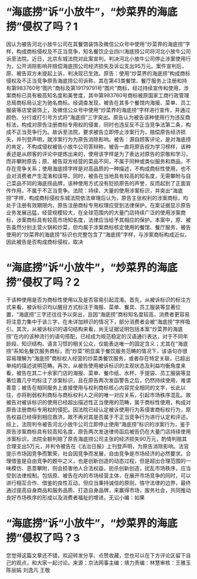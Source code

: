 # “海底捞”诉“小放牛”，“炒菜界的海底捞”侵权了吗？1

因认为被告河北小放牛公司在其餐馆装饰及微信公众号中使用“炒菜界的海底捞”字样，构成商标侵权及不正当竞争，知名餐饮企业四川海底捞公司将河北小放牛公司诉至法院。近日，北京东城法院对此案宣判，判决河北小放牛公司停止涉案使用行为，公开消除影响并赔偿海底捞公司经济损失及诉讼支出95万元。案件宣判后，原、被告双方未提起上诉，判决现已生效。原告：使用“炒菜界的海底捞”构成商标侵权及不正当竞争原告海底捞公司诉称，其在第43类餐馆、餐厅服务上注册和持有第983760号“图片”商标及第19179791号“图片”商标，经过持续宣传和使用，涉案商标已具有极高知名度和美誉度，其中第983760号商标被原国家工商行政管理总局商标局认定为驰名商标。经调查发现，被告在其多个餐馆内海报、菜单、员工服装等店堂装饰上，及微信公众号中使用“炒菜界的海底捞”字样进行宣传，并通过颜色、分行或打引号方式将“海底捞”三字突出。原告认为被告该种使用行为违反商标法，构成对原告注册商标专用权的侵害，同时也违反反不正当竞争法第二条，构成不正当竞争行为。故诉至法院，要求被告立即停止涉案行为，赔偿原告经济损失，并刊登声明，就涉案行为为原告消除影响。被告：源自顾客评论，是对海底捞的肯定，不构成侵权被告小放牛公司答辩称，被告一直将原告视为学习榜样，该种表述是从顾客的评论中提炼出来的，使用该字样是为了表达对原告的崇敬和学习，而非攀附原告；原、被告双方经营的菜品不同，不属于同种或类似服务和商品，不存在竞争关系；使用海底捞字样是对高品质的一种描述，不构成商标性使用，也不会对消费者产生混淆和误导。同时，被告在当地具有较高的知名度，无需攀附与自己菜品不同的海底捞品牌，该种使用方式没有贬损原告的声誉，反而起到了正面宣传作用，不属于不正当竞争。法院：持续、大量的使用涉案标识，并突出“海底捞”字样，构成商标侵权东城法院依法审理后认为，原告主张权利的涉案商标，均处于注册有效期限内，原告注册商标专用权理应受到法律保护。在案证据显示原告业务发展迅猛，经营规模较大，在全球范围内的大量门店持续广泛的使用涉案商标，涉案商标具有较高市场知名度，法律应当给予其相应的保护。本案中，原、被告虽然分别主营火锅和炒菜，但均属于涉案商标核定使用的餐馆、餐厅服务，被告使用的“炒菜界的海底捞”标识也完整包含了“海底捞”字样，与涉案商标构成近似，因此被告是否构成商标侵权，取决

# “海底捞”诉“小放牛”，“炒菜界的海底捞”侵权了吗？2

于该种使用是否为商标性使用以及是否容易引起混淆。首先，从被诉标识的标注方式来看，被诉标识均以醒目方式标注于海报、菜单、餐具、员工服装等显著位置，“海底捞”三字还往往予以突出，且因“海底捞”商标知名度较高，消费者更容易将注意力集中于该三字，在未详加辨识的情况下，部分消费者会被“海底捞”字样吸引。其次，从被诉标识的语句结构来看，尚无证据证明包括本案“炒菜界的海底捞”在内的该种流行的语句搭配，已经成为规范稳定的汉语通行表达，对于不同年龄段、知识结构、语言习惯的相关公众，仅能表达唯一的固定含义；尤其在“海底捞”系知名餐饮服务商标，而“炒菜”明显属于餐饮服务范畴的情况下，该语句亦很容易理解为“海底捞”商标权人经营的炒菜类餐饮服务，或者存在特定关联，已超出单纯的描述说明范畴。再次，从被告使用被诉标识的主观状态及利益均衡角度来看，被告在其二十余家门店的海报、菜单、餐巾纸、水杯、手提袋、员工服装等显著位置几乎均标注了涉案标识，且在原告两次发函警告之后，仍然持续使用，难谓善意；被告在相同服务上直接使用与权利商标核心内容完全相同的文字，长此以往，亦将削弱权利商标与商标权利人之间的唯一对应关系，引起市场秩序混乱。故被告对被诉标识的使用已经超出描述性正当使用的范畴，属于商标性使用，构成对原告注册商标专用权的侵犯。因法院已经认定被诉使用行为系侵害商标权行为，原告权益已经得到相应救济，故不再对其是否属于不正当竞争行为进行认定和评述。综上，法院判令被告河北小放牛公司立即停止使用“海底捞”标识的涉案行为，鉴于原告涉案商标具有较高知名度，原告两次发送律师函后被告仍在大量门店持续使用涉案标识，法院全额判赔了原告海底捞公司主张的经济损失90万元，酌情判赔其合理支出5万元，并判令被告在《法治日报》上刊登声明，为原告消除影响。法官提示市场因竞争而繁荣，社会因竞争而发展，自由竞争是市场经济的必然要求。合理借鉴是自由竞争的题中之义，也是创新创造的动态过程，但是超出合理范围的一味模仿、恶意攀附，则会损害他人合法权益，扼杀创新创造，扰乱市场秩序，应当受到法律规制。包括原、被告在内的市场经营主体，在展开市场竞争的同时，可以进行相互合作、借鉴的良性互动，但应当秉持诚信的原则，恪守法律的边界，最终通过提高自身商品和服务品质、打造自身品牌，来赢得市场，服务社会，共同推动良好市场秩序的形成以及消费者福祉的增进。无讼小编：如果

# “海底捞”诉“小放牛”，“炒菜界的海底捞”侵权了吗？3

您觉得这篇文章还不错，欢迎转发分享、点赞收藏，您也可以在下方评论区留下自己的观点，和大家一起讨论。来源：京法网事主编：靖力责编：林慧审核：王雅玉 陈丽娟 刘逸凡 王敬

